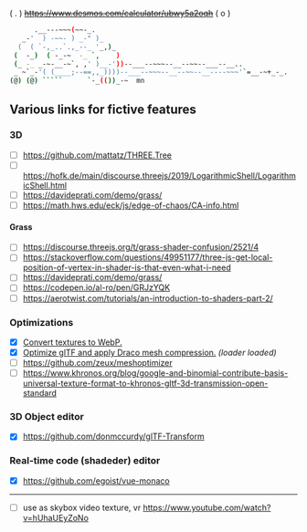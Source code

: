 ( . ) ~~https://www.desmos.com/calculator/ubwy5a2oqh~~ ( o )

```sh
      .__---~~~(~~-_.
   _-'  ) -~~- ) _-" )_
  (  ( `-,_..`.,_--_ '_,)_
 (  -_)  ( -_-~  -_ `,    )
 (_ -_ _-~-__-~`, ,' )__-'))--___--~~~--__--~~--___--__..
 _ ~`_-'( (____;--==,,_))))--___--~~~--__--~~--__----~~~'`=__-~+_-_.
(@) (@) `````      `-_(())_-~  mn
```

## Various links for fictive features

### 3D

- [ ] https://github.com/mattatz/THREE.Tree
- [ ] https://hofk.de/main/discourse.threejs/2019/LogarithmicShell/LogarithmicShell.html
- [ ] https://davideprati.com/demo/grass/
- [ ] https://math.hws.edu/eck/js/edge-of-chaos/CA-info.html

#### Grass

- [ ] https://discourse.threejs.org/t/grass-shader-confusion/2521/4
- [ ] https://stackoverflow.com/questions/49951177/three-js-get-local-position-of-vertex-in-shader-is-that-even-what-i-need
- [ ] https://davideprati.com/demo/grass/
- [ ] https://codepen.io/al-ro/pen/GRJzYQK
- [ ] https://aerotwist.com/tutorials/an-introduction-to-shaders-part-2/

### Optimizations

- [x] [Convert textures to WebP.](https://developers.google.com/speed/webp/docs/using)
- [x] [Optimize glTF and apply Draco mesh compression.](https://github.com/CesiumGS/gltf-pipeline) _(loader loaded)_
- [ ] https://github.com/zeux/meshoptimizer
- [ ] https://www.khronos.org/blog/google-and-binomial-contribute-basis-universal-texture-format-to-khronos-gltf-3d-transmission-open-standard

### 3D Object editor

- [x] https://github.com/donmccurdy/glTF-Transform

### Real-time code (shadeder) editor

- [x] https://github.com/egoist/vue-monaco

---

- [ ] use as skybox video texture, vr https://www.youtube.com/watch?v=hUhaUEyZoNo
